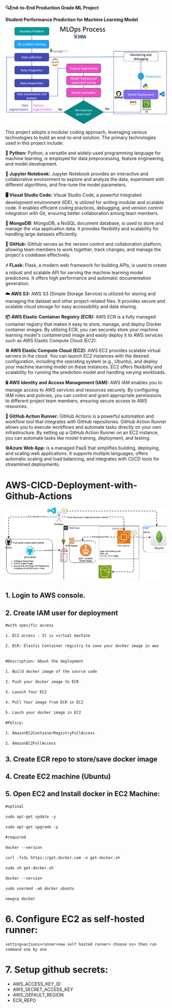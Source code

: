 **🔍End-to-End Production Grade ML Project**

**Student Performance Prediction for Machine Learning Model**
![Logo](https://github.com/Hemanthneu/End-to-End-ML-Project-Student-Metrics/blob/master/MLOps%20Process.png)

This project adopts a modular coding approach, leveraging various technologies to build an end-to-end solution. The primary technologies used in this project include:

**🐍 Python:** Python, a versatile and widely-used programming language for machine learning, is employed for data preprocessing, feature engineering, and model development.

**📓 Jupyter Notebook:** Jupyter Notebook provides an interactive and collaborative environment to explore and analyze the data, experiment with different algorithms, and fine-tune the model parameters.

**🖥️ Visual Studio Code:** Visual Studio Code, a powerful integrated development environment (IDE), is utilized for writing modular and scalable code. It enables efficient coding practices, debugging, and version control integration with Git, ensuring better collaboration among team members.

**🍃 MongoDB:** MongoDB, a NoSQL document database, is used to store and manage the visa application data. It provides flexibility and scalability for handling large datasets efficiently.

**🐙 GitHub:** GitHub serves as the version control and collaboration platform, allowing team members to work together, track changes, and manage the project's codebase effectively.

**⚡ FLask:** Flask, a modern web framework for building APIs, is used to create a robust and scalable API for serving the machine learning model predictions. It offers high performance and automatic documentation generation.

**☁️ AWS S3:** AWS S3 (Simple Storage Service) is utilized for storing and managing the dataset and other project-related files. It provides secure and scalable cloud storage for easy accessibility and data sharing.

**📦 AWS Elastic Container Registry (ECR):** AWS ECR is a fully managed container registry that makes it easy to store, manage, and deploy Docker container images. By utilizing ECR, you can securely store your machine learning model's containerized image and easily deploy it to AWS services such as AWS Elastic Compute Cloud (EC2).

**⚙️ AWS Elastic Compute Cloud (EC2):** AWS EC2 provides scalable virtual servers in the cloud. You can launch EC2 instances with the desired configuration, including the operating system (e.g., Ubuntu), and deploy your machine learning model on these instances. EC2 offers flexibility and scalability for running the prediction model and handling varying workloads.

**🔒 AWS Identity and Access Management (IAM):** AWS IAM enables you to manage access to AWS services and resources securely. By configuring IAM roles and policies, you can control and grant appropriate permissions to different project team members, ensuring secure access to AWS resources.

**🏃 GitHub Action Runner:** GitHub Actions is a powerful automation and workflow tool that integrates with GitHub repositories. GitHub Action Runner allows you to execute workflows and automate tasks directly on your own infrastructure. By setting up a GitHub Action Runner on an EC2 instance, you can automate tasks like model training, deployment, and testing.

**⚙️Azure Web App:** is a managed PaaS that simplifies building, deploying, and scaling web applications. It supports multiple languages, offers automatic scaling and load balancing, and integrates with CI/CD tools for streamlined deployments.

# AWS-CICD-Deployment-with-Github-Actions
![Logo](https://github.com/Hemanthneu/End-to-End-ML-Project-Student-Metrics/blob/master/US%20VISA%20AWS%20Architechture%20Deployment.jpg)
## 1. Login to AWS console.

## 2. Create IAM user for deployment

    #with specific access

    1. EC2 access : It is virtual machine

    2. ECR: Elastic Container registry to save your docker image in aws


    #Description: About the deployment

    1. Build docker image of the source code

    2. Push your docker image to ECR

    3. Launch Your EC2

    4. Pull Your image from ECR in EC2

    5. Lauch your docker image in EC2

    #Policy:

    1. AmazonEC2ContainerRegistryFullAccess

    2. AmazonEC2FullAccess

## 3. Create ECR repo to store/save docker image

## 4. Create EC2 machine (Ubuntu)

## 5. Open EC2 and Install docker in EC2 Machine:

    #optinal

    sudo apt-get update -y

    sudo apt-get upgrade -y

    #required

    docker --version

    curl -fsSL https://get.docker.com -o get-docker.sh

    sudo sh get-docker.sh

    docker --version

    sudo usermod -aG docker ubuntu

    newgrp docker

# 6. Configure EC2 as self-hosted runner:

    setting>actions>runner>new self hosted runner> choose os> then run command one by one

# 7. Setup github secrets:

- AWS_ACCESS_KEY_ID
- AWS_SECRET_ACCESS_KEY
- AWS_DEFAULT_REGION
- ECR_REPO
